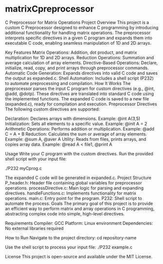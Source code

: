 # matrixCpreprocessor

C Preprocessor for Matrix Operations
Project Overview
This project is a custom C Preprocessor designed to enhance C programming by introducing additional functionality for handling matrix operations. The preprocessor interprets specific directives in a given C program and expands them into executable C code, enabling seamless manipulation of 1D and 2D arrays.

Key Features
Matrix Operations:
Addition, dot product, and matrix multiplication for 1D and 2D arrays.
Reduction Operations:
Summation and average calculation of array elements.
Directive-Based Operations:
Declare, initialize, read, copy, and print arrays through preprocessor commands.
Automatic Code Generation:
Expands directives into valid C code and saves the output as expanded.c.
Shell Automation:
Includes a shell script (P232) to automate preprocessing and compilation.
How It Works
The preprocessor parses the input C program for custom directives (e.g., @int, @add, @dotp).
These directives are translated into standard C code using the implemented functions.
The expanded C code is saved to a new file (expanded.c), ready for compilation and execution.
Preprocessor Directives
The following custom directives are supported:

Declaration: Declares arrays with dimensions.
Example: @int A(3,5)
Initialization: Sets all elements to a specific value.
Example: @init A = 2
Arithmetic Operations: Performs addition or multiplication.
Example: @add C = A + B
Reduction: Calculates the sum or average of array elements.
Example: @sum A, @aver A
Utility: Reads from files, prints arrays, and copies array data.
Example: @read A < file1, @print A

Usage
Write your C program with the custom directives.
Run the provided shell script with your input file:

./P232 myCprog.c

The expanded C code will be generated in expanded.c.
Project Structure
P_header.h: Header file containing global variables for preprocessor operations.
processDirective.c: Main logic for parsing and expanding directives.
handleFunctions.c: Implements functionality for matrix operations.
main.c: Entry point for the program.
P232: Shell script to automate the process.
Goals
The primary goal of this project is to provide an efficient way to perform matrix and array operations in C programming, abstracting complex code into simple, high-level directives.

Requirements
Compiler: GCC
Platform: Linux environment
Dependencies: No external libraries required

How to Run
Navigate to the project directory:
cd repository-name

Use the shell script to process your input file:
./P232 example.c

License
This project is open-source and available under the MIT License.
